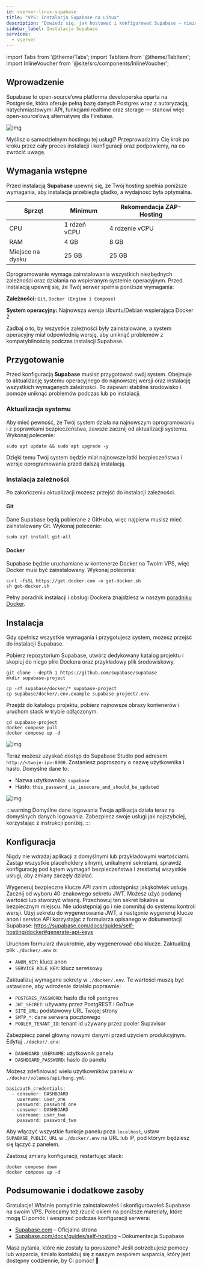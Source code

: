 ```yaml
---
id: vserver-linux-supabase
title: "VPS: Instalacja Supabase na Linux"
description: "Dowiedz się, jak hostować i konfigurować Supabase — niezawodną, open-source’ową platformę Postgresa z autoryzacją i funkcjami realtime → Sprawdź teraz"
sidebar_label: Instalacja Supabase
services:
  - vserver
---
```


import Tabs from '@theme/Tabs';
import TabItem from '@theme/TabItem';
import InlineVoucher from '@site/src/components/InlineVoucher';

## Wprowadzenie

Supabase to open-source’owa platforma developerska oparta na Postgresie, która oferuje pełną bazę danych Postgres wraz z autoryzacją, natychmiastowymi API, funkcjami realtime oraz storage — stanowi więc open-source’ową alternatywę dla Firebase.

![img](https://screensaver01.zap-hosting.com/index.php/s/gE9NRSMr22oZaCx/preview)

Myślisz o samodzielnym hostingu tej usługi? Przeprowadzimy Cię krok po kroku przez cały proces instalacji i konfiguracji oraz podpowiemy, na co zwrócić uwagę.

<InlineVoucher />

## Wymagania wstępne

Przed instalacją **Supabase** upewnij się, że Twój hosting spełnia poniższe wymagania, aby instalacja przebiegła gładko, a wydajność była optymalna.

| Sprzęt    | Minimum      | Rekomendacja ZAP-Hosting  |
| --------- | ------------ | ------------------------- |
| CPU       | 1 rdzeń vCPU | 4 rdzenie vCPU            |
| RAM       | 4 GB         | 8 GB                      |
| Miejsce na dysku | 25 GB  | 25 GB                     |

Oprogramowanie wymaga zainstalowania wszystkich niezbędnych zależności oraz działania na wspieranym systemie operacyjnym. Przed instalacją upewnij się, że Twój serwer spełnia poniższe wymagania:

**Zależności:** `Git`, `Docker (Engine i Compose)`

**System operacyjny:** Najnowsza wersja Ubuntu/Debian wspierająca Docker 2

Zadbaj o to, by wszystkie zależności były zainstalowane, a system operacyjny miał odpowiednią wersję, aby uniknąć problemów z kompatybilnością podczas instalacji Supabase.

## Przygotowanie

Przed konfiguracją **Supabase** musisz przygotować swój system. Obejmuje to aktualizację systemu operacyjnego do najnowszej wersji oraz instalację wszystkich wymaganych zależności. To zapewni stabilne środowisko i pomoże uniknąć problemów podczas lub po instalacji.

### Aktualizacja systemu
Aby mieć pewność, że Twój system działa na najnowszym oprogramowaniu i z poprawkami bezpieczeństwa, zawsze zacznij od aktualizacji systemu. Wykonaj polecenie:

```
sudo apt update && sudo apt upgrade -y
```

Dzięki temu Twój system będzie miał najnowsze łatki bezpieczeństwa i wersje oprogramowania przed dalszą instalacją.

### Instalacja zależności
Po zakończeniu aktualizacji możesz przejść do instalacji zależności.

#### Git
Dane Supabase będą pobierane z GitHuba, więc najpierw musisz mieć zainstalowany Git. Wykonaj polecenie:

```
sudo apt install git-all
```

#### Docker

Supabase będzie uruchamiane w kontenerze Docker na Twoim VPS, więc Docker musi być zainstalowany. Wykonaj polecenia:

```
curl -fsSL https://get.docker.com -o get-docker.sh
sh get-docker.sh
```

Pełny poradnik instalacji i obsługi Dockera znajdziesz w naszym [poradniku Docker](vserver-linux-docker.md).

## Instalacja
Gdy spełnisz wszystkie wymagania i przygotujesz system, możesz przejść do instalacji Supabase.

Pobierz repozytorium Supabase, utwórz dedykowany katalog projektu i skopiuj do niego pliki Dockera oraz przykładowy plik środowiskowy.

```
git clone --depth 1 https://github.com/supabase/supabase
mkdir supabase-project

cp -rf supabase/docker/* supabase-project
cp supabase/docker/.env.example supabase-project/.env
```

Przejdź do katalogu projektu, pobierz najnowsze obrazy kontenerów i uruchom stack w trybie odłączonym.

```
cd supabase-project
docker compose pull
docker compose up -d
```

![img](https://screensaver01.zap-hosting.com/index.php/s/njapji2YePRgema/preview)

Teraz możesz uzyskać dostęp do Supabase Studio pod adresem `http://<twoje-ip>:8000`. Zostaniesz poproszony o nazwę użytkownika i hasło. Domyślne dane to:

- Nazwa użytkownika: `supabase`
- Hasło: `this_password_is_insecure_and_should_be_updated`

![img](https://screensaver01.zap-hosting.com/index.php/s/oBpk2K3S46gETHf/preview)

:::warning Domyślne dane logowania
Twoja aplikacja działa teraz na domyślnych danych logowania. Zabezpiecz swoje usługi jak najszybciej, korzystając z instrukcji poniżej.
:::

## Konfiguracja
Nigdy nie wdrażaj aplikacji z domyślnymi lub przykładowymi wartościami. Zastąp wszystkie placeholdery silnymi, unikalnymi sekretami, sprawdź konfigurację pod kątem wymagań bezpieczeństwa i zrestartuj wszystkie usługi, aby zmiany zaczęły działać.

Wygeneruj bezpieczne klucze API zanim udostępnisz jakąkolwiek usługę. Zacznij od wyboru 40-znakowego sekretu JWT. Możesz użyć podanej wartości lub stworzyć własną. Przechowuj ten sekret lokalnie w bezpiecznym miejscu. Nie udostępniaj go i nie commituj do systemu kontroli wersji. Użyj sekretu do wygenerowania JWT, a następnie wygeneruj klucze anon i service API korzystając z formularza opisanego w dokumentacji Supabase: https://supabase.com/docs/guides/self-hosting/docker#generate-api-keys

Uruchom formularz dwukrotnie, aby wygenerować oba klucze. Zaktualizuj plik `./docker/.env` o:

- `ANON_KEY`: klucz anon
- `SERVICE_ROLE_KEY`: klucz serwisowy

Zaktualizuj wymagane sekrety w `./docker/.env`. Te wartości muszą być ustawione, aby wdrożenie działało poprawnie:

- `POSTGRES_PASSWORD`: hasło dla roli `postgres`
- `JWT_SECRET`: używany przez PostgREST i GoTrue
- `SITE_URL`: podstawowy URL Twojej strony
- `SMTP_*`: dane serwera pocztowego
- `POOLER_TENANT_ID`: tenant id używany przez pooler Supavisor

Zabezpiecz panel główny nowymi danymi przed użyciem produkcyjnym. Edytuj `./docker/.env`:

- `DASHBOARD_USERNAME`: użytkownik panelu
- `DASHBOARD_PASSWORD`: hasło do panelu

Możesz zdefiniować wielu użytkowników panelu w `./docker/volumes/api/kong.yml`:

```
basicauth_credentials:
  - consumer: DASHBOARD
    username: user_one
    password: password_one
  - consumer: DASHBOARD
    username: user_two
    password: password_two
```

Aby włączyć wszystkie funkcje panelu poza `localhost`, ustaw `SUPABASE_PUBLIC_URL` w `./docker/.env` na URL lub IP, pod którym będziesz się łączyć z panelem.

Zastosuj zmiany konfiguracji, restartując stack:

```
docker compose down
docker compose up -d
```

## Podsumowanie i dodatkowe zasoby

Gratulacje! Właśnie pomyślnie zainstalowałeś i skonfigurowałeś Supabase na swoim VPS. Polecamy też rzucić okiem na poniższe materiały, które mogą Ci pomóc i wesprzeć podczas konfiguracji serwera:

- [Supabase.com](https://Supabase.com/) – Oficjalna strona
- [Supabase.com/docs/guides/self-hosting](https://supabase.com/docs/guides/self-hosting) – Dokumentacja Supabase

Masz pytania, które nie zostały tu poruszone? Jeśli potrzebujesz pomocy lub wsparcia, śmiało kontaktuj się z naszym zespołem wsparcia, który jest dostępny codziennie, by Ci pomóc! 🙂

<InlineVoucher />